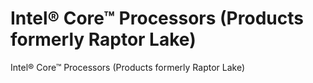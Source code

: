 # Intel® Core™ Processors (Products formerly Raptor Lake)

Intel® Core™ Processors (Products formerly Raptor Lake)
